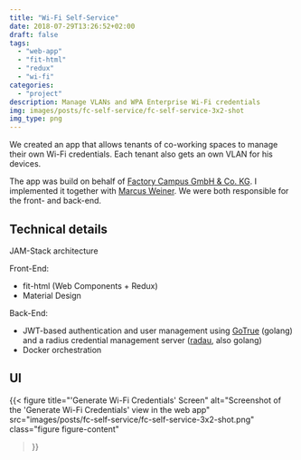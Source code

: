 ```yaml
---
title: "Wi-Fi Self-Service"
date: 2018-07-29T13:26:52+02:00
draft: false
tags:
  - "web-app"
  - "fit-html"
  - "redux"
  - "wi-fi"
categories:
  - "project"
description: Manage VLANs and WPA Enterprise Wi-Fi credentials
img: images/posts/fc-self-service/fc-self-service-3x2-shot
img_type: png
---
```


We created an app that allows tenants of co-working spaces to manage their own Wi-Fi credentials. Each tenant also gets an own VLAN for his devices.

The app was build on behalf of [Factory Campus GmbH & Co. KG](https://factorycampus.de/). I implemented it together with [Marcus Weiner](https://marcusweiner.de/). We were both responsible for the front- and back-end.

## Technical details

JAM-Stack architecture

Front-End:

- fit-html (Web Components + Redux)
- Material Design

Back-End:

- JWT-based authentication and user management using [GoTrue](https://github.com/netlify/GoTrue) (golang) and a radius credential management server ([radau](https://github.com/FactoryCampus/radau), also golang)
- Docker orchestration

## UI

{{< figure
    title="'Generate Wi-Fi Credentials' Screen"
    alt="Screenshot of the 'Generate Wi-Fi Credentials' view in the web app"
    src="images/posts/fc-self-service/fc-self-service-3x2-shot.png"
    class="figure figure-content"
>}}
